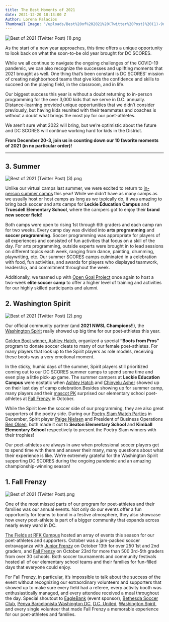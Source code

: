```yaml
---
title: The Best Moments of 2021
date: 2021-12-20 18:13:00 Z
Author: Lorena Palacios
Thumbnail Image: "/uploads/Best%20of%202021%20(Twitter%20Post)%20(1)-9d6b57.png"
---
```


![Best of 2021 (Twitter Post) (1).png](/uploads/Best%20of%202021%20(Twitter%20Post)%20(1).png)

As the start of a new year approaches, this time offers a unique opportunity to look back on what the soon-to-be old year brought for DC SCORES. 

While we all continue to navigate the ongoing challenges of the COVID-19 pandemic, we can also recognize the successes and uplifting moments that 2021 brought as well. One thing that’s been constant is DC SCORES’ mission of creating neighborhood teams that give kids the confidence and skills to succeed on the playing field, in the classroom, and in life.





Our biggest success this year is without a doubt returning to in-person programming for the over 3,000 kids that we serve in D.C. annually. Distance-learning provided unique opportunities that we didn’t consider previously, but having kids reunited with their teammates and coaches is without a doubt what brings the most joy for our poet-athletes. 

We aren’t sure what 2022 will bring, but we’re optimistic about the future and DC SCORES will continue working hard for kids in the District.

**From December 20-3, join us in counting down our 10 favorite moments of 2021 (in no particular order)!**

---

## 3. Summer

![Best of 2021 (Twitter Post) (3).png](/uploads/Best%20of%202021%20(Twitter%20Post)%20(3).png)

Unlike our virtual camps last summer, we were excited to return to [in-person summer camps](https://www.flickr.com/photos/dcscorespictures/albums/72157719950176542) this year! While we didn’t have as many camps as we usually host or host camps as long as we typically do, it was amazing to bring back soccer and arts camps for **Leckie Education Campus** and **Truesdell Elementary School**, where the campers got to enjoy their **brand new soccer field**!

Both camps were open to rising 1st through 6th graders and each camp ran for two weeks. Every camp day was divided into **arts programming** and **soccer programming**. Soccer programming was appropriate for players of all experiences and consisted of fun activities that focus on a skill of the day. For arts programming, outside experts were brought in to lead sessions on different topics each week, ranging from dance, painting, drumming, playwriting, etc. Our summer SCORES camps culminated in a celebration with food, fun activities, and awards for players who displayed teamwork, leadership, and commitment throughout the week.

Additionally, we teamed up with [Open Goal Project](https://www.opengoalproject.org/) once again to host a two-week **elite soccer camp** to offer a higher level of training and activities for our highly skilled participants and alumni.

## 2. Washington Spirit

![Best of 2021 (Twitter Post) (2).png](/uploads/Best%20of%202021%20(Twitter%20Post)%20(2).png)

Our official community partner (and **2021 NWSL Champions**!!), the [Washington Spirit](https://washingtonspirit.com/) really showed up big time for our poet-athletes this year.

[Golden Boot winner, Ashley Hatch](https://justwomenssports.com/washington-spirits-ashley-hatch-wins-nwsl-golden-boot/), organized a special **“Boots from Pros”** program to donate soccer cleats to many of our female poet-athletes. For many players that look up to the Spirit players as role models, receiving these boots was a very emotional moment.

In the sticky, humid days of the summer, Spirit players still prioritized coming out to our DC SCORES summer camps to spend some time and even play a little pick-up game. The summer campers at **Leckie Education Campus** were ecstatic when [Ashley Hatch](https://twitter.com/ash_hatch33) and [Chinyelu Asher](https://twitter.com/ChinyeluAsher) showed up on their last day of camp celebration.Besides showing up for summer camp, many players and their [mascot PK](https://twitter.com/PK_WashSpirit) surprised our elementary school poet-athletes at [Fall Frenzy](https://bit.ly/ff21photos) in October. 

While the Spirit love the soccer side of our programming, they are also great supporters of the poetry side. During our [Poetry Slam Watch Parties](https://bit.ly/dcswpphotos) in December, Spirit player [Paige Nielsen](https://twitter.com/Paigenielsen) and President of Business Operations [Ben Olsen](https://www.instagram.com/benolsen_14/), both made it out to **Seaton Elementary School** and **Kimball Elementary School** respectively to present the Poetry Slam winners with their trophies!

Our poet-athletes are always in awe when professional soccer players get to spend time with them and answer their many, many questions about what their experience is like. We’re extremely grateful for the Washington Spirit supporting DC SCORES during the ongoing pandemic and an amazing championship-winning season!

## 1. Fall Frenzy 

![Best of 2021 (Twitter Post).png](/uploads/Best%20of%202021%20(Twitter%20Post).png)

One of the most missed parts of our program for poet-athletes and their families was our annual events. Not only do our events offer a fun opportunity for teams to bond in a festive atmosphere, they also showcase how every poet-athlete is part of a bigger community that expands across nearly every ward in DC.

[The Fields at RFK Campus](https://rfkfields.com/) hosted an array of events this season for our poet-athletes and supporters. October was a jam-packed soccer extravaganza with [Junior Frenzy](https://www.flickr.com/photos/dcscorespictures/albums/72157720066464355) on October 13th for over 250 1st and 2nd graders, and [Fall Frenzy](https://www.flickr.com/photos/dcscorespictures/albums/72157720067097403) on October 23rd for more than 500 3rd-5th graders from over 30 schools. Both soccer tournaments and community festivals hosted all of our elementary school teams and their families for fun-filled days that everyone could enjoy.

For Fall Frenzy, in particular, it’s impossible to talk about the success of the event without recognizing our extraordinary volunteers and supporters that showed up to make sure every field had a referee, every activity booth was enthusiastically managed, and every attendee received a meal throughout the day. Special shoutout to [EagleBank](https://www.eaglebankcorp.com/) (event sponsor), [Bethesda Soccer Club](https://www.bethesdasoccer.org/), [Penya Barcelonista Washington DC](https://fcbarcelonadc.com/), [D.C. United](https://www.dcunited.com/), [Washington Spirit](https://washingtonspirit.com/), and every single volunteer that made Fall Frenzy a memorable experience for our poet-athletes and families.